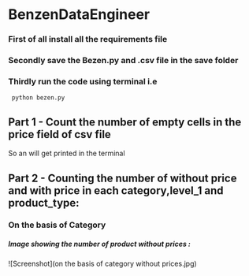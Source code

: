 ﻿# BenzenDataEngineer
### First of all install all the requirements file 
### Secondly save the Bezen.py and .csv file in the save folder
### Thirdly run the code using terminal i.e
     python bezen.py
## Part 1 - Count the number of empty cells in the price field of csv file
 So an will get printed in the terminal 
## Part 2 - Counting the number of without price and with price in each category,level_1 and product_type:
### On the basis of Category
##### Image showing the number of product without prices : 
![Screenshot](on the basis of category without prices.jpg)
